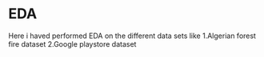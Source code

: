 # EDA
Here i haved performed EDA on the different data sets like  1.Algerian forest fire dataset  2.Google playstore dataset
